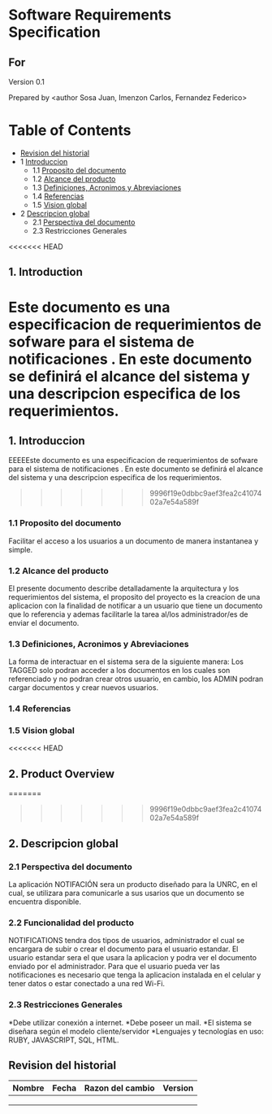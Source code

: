 # Software Requirements Specification
## For <notifications>

Version 0.1

Prepared by <author Sosa Juan, Imenzon Carlos, Fernandez Federico>

<organization>  
	
<date created> 

Table of Contents
=================
* [Revision del historial](#revision-del-historial)
* 1 [Introduccion](#1-introduccion)
  * 1.1 [Proposito del documento](#11-Proposito-del-documento)
  * 1.2 [Alcance del producto](#12-Alcance-del-producto)
  * 1.3 [Definiciones, Acronimos y Abreviaciones](#13-definiciones-acronimos-y-abreviaciones)
  * 1.4 [Referencias](#14-referencias) 
  * 1.5 [Vision global](#15-vision-global)
* 2 [Descripcion global](#2-descripcion-global)
  * 2.1 [Perspectiva del documento](#21-perspectiva-del-producto)
  * 2.3 Restricciones Generales



<<<<<<< HEAD
## 1. Introduction
Este documento es una especificacion de requerimientos de sofware para el sistema de notificaciones . En este documento se definirá el alcance del sistema y una descripcion especifica de los requerimientos.
=======
## 1. Introduccion
EEEEEste documento es una especificacion de requerimientos de sofware para el sistema de notificaciones . En este documento se definirá el alcance del sistema y una descripcion especifica de los requerimientos.
>>>>>>> 9996f19e0dbbc9aef3fea2c4107402a7e54a589f

### 1.1 Proposito del documento
Facilitar el acceso a los usuarios a un documento de manera instantanea y simple.

### 1.2 Alcance del producto
El presente documento describe detalladamente la arquitectura y los requerimientos del sistema, el proposito del proyecto es la creacion de una aplicacion con la finalidad de notificar a un usuario que tiene un documento que lo referencia y
ademas facilitarle la tarea al/los administrador/es de enviar el documento.

### 1.3 Definiciones, Acronimos y Abreviaciones
La forma de interactuar en el sistema sera de la siguiente manera:
Los TAGGED solo podran acceder a los documentos en los cuales son referenciado y no podran crear otros usuario, en cambio, los ADMIN podran cargar documentos y crear nuevos usuarios.

### 1.4 Referencias

### 1.5 Vision global

<<<<<<< HEAD

## 2. Product Overview
=======
>>>>>>> 9996f19e0dbbc9aef3fea2c4107402a7e54a589f

## 2. Descripcion global

### 2.1 Perspectiva del documento
La aplicación NOTIFACIÓN sera un producto diseñado para la UNRC, en el cual, se utilizara para comunicarle a sus usarios que un documento se encuentra disponible. 



### 2.2 Funcionalidad del producto
NOTIFICATIONS tendra dos tipos de usuarios, administrador el cual se encargara de subir o crear el documento para el usuario estandar.
El usuario estandar sera el que usara la aplicacion y podra ver el documento enviado por el administrador. Para que el usuario pueda 
ver las notificaciones es necesario que tenga la aplicacion instalada en el celular y tener datos o estar conectado a una red Wi-Fi.


### 2.3 Restricciones Generales
*Debe utilizar conexión a internet.
*Debe poseer un mail.
*El sistema se diseñara según el modelo cliente/servidor 
*Lenguajes y tecnologías en uso: RUBY, JAVASCRIPT, SQL, HTML.



## Revision del historial
| Nombre | Fecha   | Razon del cambio    | Version   |
| -------| ------- | ------------------- | --------- |
|        |         |                     |           |
|        |         |                     |           |
|        |         |                     |           |